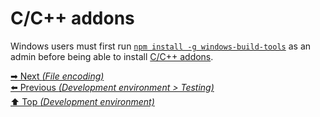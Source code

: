 # C/C++ addons

Windows users must first run
[`npm install -g windows-build-tools`](https://github.com/felixrieseberg/windows-build-tools)
as an admin before being able to install
[C/C++ addons](https://nodejs.org/api/addons.html).

[➡ Next _(File encoding)_](../file_encoding/README.md)<br>
[⬅️ Previous _(Development environment > Testing)_](testing.md)<br>
[⬆️ Top _(Development environment)_](README.md)<br>
